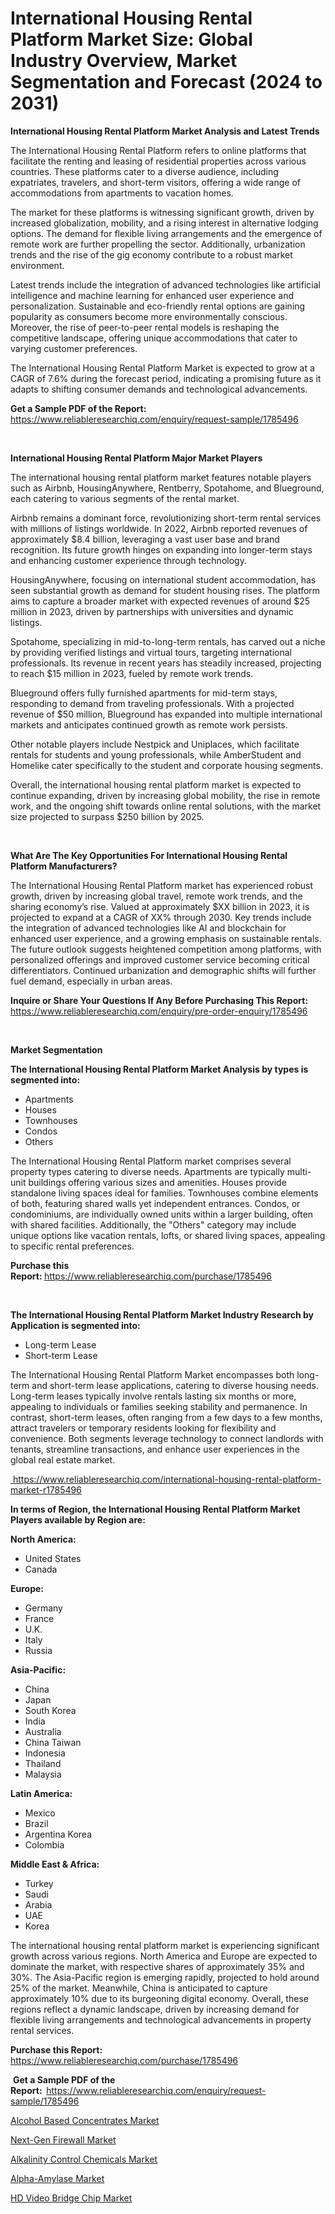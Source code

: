 <p><h1>International Housing Rental Platform Market Size: Global Industry Overview, Market Segmentation and Forecast (2024 to 2031)</h1></p><p><strong>International Housing Rental Platform Market Analysis and Latest Trends</strong></p>
<p><p>The International Housing Rental Platform refers to online platforms that facilitate the renting and leasing of residential properties across various countries. These platforms cater to a diverse audience, including expatriates, travelers, and short-term visitors, offering a wide range of accommodations from apartments to vacation homes.</p><p>The market for these platforms is witnessing significant growth, driven by increased globalization, mobility, and a rising interest in alternative lodging options. The demand for flexible living arrangements and the emergence of remote work are further propelling the sector. Additionally, urbanization trends and the rise of the gig economy contribute to a robust market environment.</p><p>Latest trends include the integration of advanced technologies like artificial intelligence and machine learning for enhanced user experience and personalization. Sustainable and eco-friendly rental options are gaining popularity as consumers become more environmentally conscious. Moreover, the rise of peer-to-peer rental models is reshaping the competitive landscape, offering unique accommodations that cater to varying customer preferences.</p><p>The International Housing Rental Platform Market is expected to grow at a CAGR of 7.6% during the forecast period, indicating a promising future as it adapts to shifting consumer demands and technological advancements.</p></p>
<p><strong>Get a Sample PDF of the Report:&nbsp;</strong> <a href="https://www.reliableresearchiq.com/enquiry/request-sample/1785496?utm_campaign=103&utm_medium=2&utm_source=Github&utm_content=ia&utm_term=13102024&utm_id=international-housing-rental-platform">https://www.reliableresearchiq.com/enquiry/request-sample/1785496</a></p>
<p>&nbsp;</p>
<p><strong>International Housing Rental Platform Major Market Players</strong></p>
<p><p>The international housing rental platform market features notable players such as Airbnb, HousingAnywhere, Rentberry, Spotahome, and Blueground, each catering to various segments of the rental market. </p><p>Airbnb remains a dominant force, revolutionizing short-term rental services with millions of listings worldwide. In 2022, Airbnb reported revenues of approximately $8.4 billion, leveraging a vast user base and brand recognition. Its future growth hinges on expanding into longer-term stays and enhancing customer experience through technology.</p><p>HousingAnywhere, focusing on international student accommodation, has seen substantial growth as demand for student housing rises. The platform aims to capture a broader market with expected revenues of around $25 million in 2023, driven by partnerships with universities and dynamic listings.</p><p>Spotahome, specializing in mid-to-long-term rentals, has carved out a niche by providing verified listings and virtual tours, targeting international professionals. Its revenue in recent years has steadily increased, projecting to reach $15 million in 2023, fueled by remote work trends.</p><p>Blueground offers fully furnished apartments for mid-term stays, responding to demand from traveling professionals. With a projected revenue of $50 million, Blueground has expanded into multiple international markets and anticipates continued growth as remote work persists.</p><p>Other notable players include Nestpick and Uniplaces, which facilitate rentals for students and young professionals, while AmberStudent and Homelike cater specifically to the student and corporate housing segments.</p><p>Overall, the international housing rental platform market is expected to continue expanding, driven by increasing global mobility, the rise in remote work, and the ongoing shift towards online rental solutions, with the market size projected to surpass $250 billion by 2025.</p></p>
<p>&nbsp;</p>
<p><strong>What Are The Key Opportunities For International Housing Rental Platform Manufacturers?</strong></p>
<p><p>The International Housing Rental Platform market has experienced robust growth, driven by increasing global travel, remote work trends, and the sharing economy’s rise. Valued at approximately $XX billion in 2023, it is projected to expand at a CAGR of XX% through 2030. Key trends include the integration of advanced technologies like AI and blockchain for enhanced user experience, and a growing emphasis on sustainable rentals. The future outlook suggests heightened competition among platforms, with personalized offerings and improved customer service becoming critical differentiators. Continued urbanization and demographic shifts will further fuel demand, especially in urban areas.</p></p>
<p><strong>Inquire or Share Your Questions If Any Before Purchasing This Report:</strong> <a href="https://www.reliableresearchiq.com/enquiry/pre-order-enquiry/1785496?utm_campaign=103&utm_medium=2&utm_source=Github&utm_content=ia&utm_term=13102024&utm_id=international-housing-rental-platform">https://www.reliableresearchiq.com/enquiry/pre-order-enquiry/1785496</a></p>
<p>&nbsp;</p>
<p><strong>Market Segmentation</strong></p>
<p><strong>The International Housing Rental Platform Market Analysis by types is segmented into:</strong></p>
<p><ul><li>Apartments</li><li>Houses</li><li>Townhouses</li><li>Condos</li><li>Others</li></ul></p>
<p><p>The International Housing Rental Platform market comprises several property types catering to diverse needs. Apartments are typically multi-unit buildings offering various sizes and amenities. Houses provide standalone living spaces ideal for families. Townhouses combine elements of both, featuring shared walls yet independent entrances. Condos, or condominiums, are individually owned units within a larger building, often with shared facilities. Additionally, the "Others" category may include unique options like vacation rentals, lofts, or shared living spaces, appealing to specific rental preferences.</p></p>
<p><strong>Purchase this Report:&nbsp;</strong><a href="https://www.reliableresearchiq.com/purchase/1785496?utm_campaign=103&utm_medium=2&utm_source=Github&utm_content=ia&utm_term=13102024&utm_id=international-housing-rental-platform">https://www.reliableresearchiq.com/purchase/1785496</a></p>
<p>&nbsp;</p>
<p><strong>The International Housing Rental Platform Market Industry Research by Application is segmented into:</strong></p>
<p><ul><li>Long-term Lease</li><li>Short-term Lease</li></ul></p>
<p><p>The International Housing Rental Platform Market encompasses both long-term and short-term lease applications, catering to diverse housing needs. Long-term leases typically involve rentals lasting six months or more, appealing to individuals or families seeking stability and permanence. In contrast, short-term leases, often ranging from a few days to a few months, attract travelers or temporary residents looking for flexibility and convenience. Both segments leverage technology to connect landlords with tenants, streamline transactions, and enhance user experiences in the global real estate market.</p></p>
<p><a href="https://www.reliableresearchiq.com/international-housing-rental-platform-market-r1785496?utm_campaign=103&utm_medium=2&utm_source=Github&utm_content=ia&utm_term=13102024&utm_id=international-housing-rental-platform">&nbsp;https://www.reliableresearchiq.com/international-housing-rental-platform-market-r1785496</a></p>
<p><strong>In terms of Region, the International Housing Rental Platform Market Players available by Region are:</strong></p>
<p>
    <p> <strong> North America: </strong>
        <ul>
            <li>United States</li>
            <li>Canada</li>
        </ul>
        </p> 
    <p> <strong> Europe: </strong>
        <ul>
            <li>Germany</li>
            <li>France</li>
            <li>U.K.</li>
            <li>Italy</li>
            <li>Russia</li>
        </ul>
        </p> 
    <p> <strong> Asia-Pacific: </strong>
        <ul>
            <li>China</li>
            <li>Japan</li>
            <li>South Korea</li>
            <li>India</li>
            <li>Australia</li>
            <li>China Taiwan</li>
            <li>Indonesia</li>
            <li>Thailand</li>
            <li>Malaysia</li>
        </ul>
        </p> 
    <p> <strong> Latin America: </strong>
        <ul>
            <li>Mexico</li>
            <li>Brazil</li>
            <li>Argentina Korea</li>
            <li>Colombia</li>
        </ul>
        </p> 
    <p> <strong> Middle East & Africa: </strong>
        <ul>
            <li>Turkey</li>
            <li>Saudi</li>
            <li>Arabia</li>
            <li>UAE</li>
            <li>Korea</li>
        </ul>
    </p>
    </p>
<p><p>The international housing rental platform market is experiencing significant growth across various regions. North America and Europe are expected to dominate the market, with respective shares of approximately 35% and 30%. The Asia-Pacific region is emerging rapidly, projected to hold around 25% of the market. Meanwhile, China is anticipated to capture approximately 10% due to its burgeoning digital economy. Overall, these regions reflect a dynamic landscape, driven by increasing demand for flexible living arrangements and technological advancements in property rental services.</p></p>
<p><strong>Purchase this Report: </strong><a href="https://www.reliableresearchiq.com/purchase/1785496?utm_campaign=103&utm_medium=2&utm_source=Github&utm_content=ia&utm_term=13102024&utm_id=international-housing-rental-platform">https://www.reliableresearchiq.com/purchase/1785496</a></p>
<p>&nbsp;<strong>Get a Sample PDF of the Report:&nbsp;&nbsp;</strong><a href="https://www.reliableresearchiq.com/enquiry/request-sample/1785496?utm_campaign=103&utm_medium=2&utm_source=Github&utm_content=ia&utm_term=13102024&utm_id=international-housing-rental-platform">https://www.reliableresearchiq.com/enquiry/request-sample/1785496</a></p>
<p><strong></strong></p>
<p><p><a href="https://www.linkedin.com/pulse/alcohol-based-concentrates-market-strategic-insights-product-ldjvc?utm_campaign=103&utm_medium=2&utm_source=Github&utm_content=ia&utm_term=13102024&utm_id=international-housing-rental-platform">Alcohol Based Concentrates Market</a></p><p><a href="https://github.com/tenoreduwagley4rt/Market-Research-Report-List-1/blob/main/next-gen-firewall-market.md?utm_campaign=103&utm_medium=2&utm_source=Github&utm_content=ia&utm_term=13102024&utm_id=international-housing-rental-platform">Next-Gen Firewall Market</a></p><p><a href="https://www.linkedin.com/pulse/exploring-alkalinity-control-chemicals-market-strategic-insights-tqzye?utm_campaign=103&utm_medium=2&utm_source=Github&utm_content=ia&utm_term=13102024&utm_id=international-housing-rental-platform">Alkalinity Control Chemicals Market</a></p><p><a href="https://www.linkedin.com/pulse/navigating-alpha-amylase-market-expert-analysis-forecast-hjv6c?utm_campaign=103&utm_medium=2&utm_source=Github&utm_content=ia&utm_term=13102024&utm_id=international-housing-rental-platform">Alpha-Amylase Market</a></p><p><a href="https://github.com/diedrer4btm/Market-Research-Report-List-1/blob/main/hd-video-bridge-chip-market.md?utm_campaign=103&utm_medium=2&utm_source=Github&utm_content=ia&utm_term=13102024&utm_id=international-housing-rental-platform">HD Video Bridge Chip Market</a></p></p>